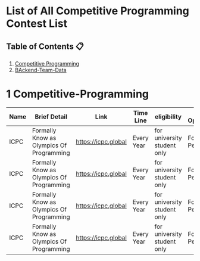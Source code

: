 # List of All Competitive Programming Contest List

## Table of Contents :clipboard:
1.  [Competitive Programming](#1-Competitive-Programming)
2.  [BAckend-Team-Data](#2-Backend-Team-Data)

# 1 Competitive-Programming

Name |Brief Detail |Link |Time Line| eligibility |Job Opportunity 
--- | ---------------- | ------------- | --- | ------- | ----- 
ICPC | Formally Know as Olympics Of Programming | https://icpc.global | Every Year | for university student only|For Top Performer
ICPC | Formally Know as Olympics Of Programming | https://icpc.global | Every Year | for university student only|For Top Performer
ICPC | Formally Know as Olympics Of Programming | https://icpc.global | Every Year | for university student only|For Top Performer
ICPC | Formally Know as Olympics Of Programming | https://icpc.global | Every Year | for university student only|For Top Performer
